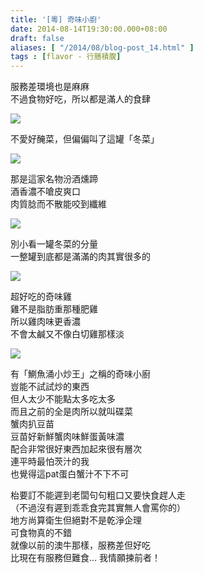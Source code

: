 ```yaml
---
title: '[粵] 奇味小廚'
date: 2014-08-14T19:30:00.000+08:00
draft: false
aliases: [ "/2014/08/blog-post_14.html" ]
tags : [flavor - 行膳積腹]
---
```


服務差環境也是麻麻  
不過食物好吃，所以都是滿人的食肆  

[![](https://1.bp.blogspot.com/-Q7p0pSMXWKI/XERt5cZEbnI/AAAAAAAAGVo/c2cUATqO8z0cImstgWMgfHZtzPCcMjC3gCLcBGAs/s640/14875897892_8bf83fe609_z.jpg)](https://1.bp.blogspot.com/-Q7p0pSMXWKI/XERt5cZEbnI/AAAAAAAAGVo/c2cUATqO8z0cImstgWMgfHZtzPCcMjC3gCLcBGAs/s1600/14875897892_8bf83fe609_z.jpg)

不愛好醃菜，但偏偏叫了這罐「冬菜」  

[![](https://1.bp.blogspot.com/-Aa2RzMIwXlg/XERt-Z2ynSI/AAAAAAAAGVs/o8M9xfQeElQdJ2gDdMA9cysHP07hhP6WACLcBGAs/s640/14873161981_c9ff0d3762_z.jpg)](https://1.bp.blogspot.com/-Aa2RzMIwXlg/XERt-Z2ynSI/AAAAAAAAGVs/o8M9xfQeElQdJ2gDdMA9cysHP07hhP6WACLcBGAs/s1600/14873161981_c9ff0d3762_z.jpg)

那是這家名物汾酒燻蹄  
酒香濃不嗆皮爽口  
肉質腍而不散能咬到纖維  

[![](https://3.bp.blogspot.com/-aNoDuaj-IxM/XERuCWcwhvI/AAAAAAAAGVw/EBr6zIdHXpwozfjGhXDXuWrt-jpK4GPagCLcBGAs/s640/14853235136_503d5d5073_z.jpg)](https://3.bp.blogspot.com/-aNoDuaj-IxM/XERuCWcwhvI/AAAAAAAAGVw/EBr6zIdHXpwozfjGhXDXuWrt-jpK4GPagCLcBGAs/s1600/14853235136_503d5d5073_z.jpg)

別小看一罐冬菜的分量  
一整罐到底都是滿滿的肉其實很多的  

[![](https://2.bp.blogspot.com/-r9CZaaz4Wdc/XERuH-OdsAI/AAAAAAAAGV0/r--IEX0m2jU6okgfLs3hJ0s6OYhoryTtACLcBGAs/s640/14875856572_959a1596bb_z.jpg)](https://2.bp.blogspot.com/-r9CZaaz4Wdc/XERuH-OdsAI/AAAAAAAAGV0/r--IEX0m2jU6okgfLs3hJ0s6OYhoryTtACLcBGAs/s1600/14875856572_959a1596bb_z.jpg)

超好吃的奇味雞  
雞不是脂肪重那種肥雞  
所以雞肉味更香濃  
不會太鹹又不像白切雞那樣淡  

[![](https://1.bp.blogspot.com/-eWYjOGE4oME/XERuNzyJKII/AAAAAAAAGV8/TCmy6N--JdEQhrp1sp6AnmyKuYubea-gACLcBGAs/s640/14875868402_c0944ef369_z.jpg)](https://1.bp.blogspot.com/-eWYjOGE4oME/XERuNzyJKII/AAAAAAAAGV8/TCmy6N--JdEQhrp1sp6AnmyKuYubea-gACLcBGAs/s1600/14875868402_c0944ef369_z.jpg)

有「鰂魚涌小炒王」之稱的奇味小廚  
豈能不試試炒的東西  
但人太少不能點太多吃太多  
而且之前的全是肉所以就叫碟菜  
蟹肉扒豆苗  
豆苗好新鮮蟹肉味鮮蛋黃味濃  
配合非常很好東西加起來很有層次  
連平時最怕茨汁的我  
也覺得這pat蛋白蟹汁不下不可  
  
枱要訂不能遲到老闆句句粗口又要快食趕人走  
（不過沒有遲到乖乖食完其實無人會罵你的）  
地方尚算衛生但絕對不是乾淨企理  
可食物真的不錯  
就像以前的澳牛那樣，服務差但好吃  
比現在有服務但難食... 我情願揀前者！
